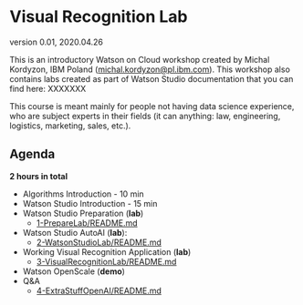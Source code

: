 # Visual Recognition Lab

version 0.01, 2020.04.26

This is an introductory Watson on Cloud workshop created by Michal Kordyzon, IBM Poland (michal.kordyzon@pl.ibm.com).
This workshop also contains labs created as part of Watson Studio documentation that you can find here: XXXXXXX

This course is meant mainly for people not having data science experience, who are subject experts in their fields (it can anything: law, engineering, logistics, marketing, sales, etc.).



## Agenda

**2 hours in total**
+ Algorithms Introduction - 10 min
+ Watson Studio Introduction - 15 min
+ Watson Studio Preparation (**lab**)
  + [1-PrepareLab/README.md](1-PrepareLab/README.md)
+ Watson Studio AutoAI (**lab**):
  + [2-WatsonStudioLab/README.md](2-WatsonStudioLab/README.md)
+ Working Visual Recognition Application (**lab**)
  + [3-VisualRecognitionLab/README.md](3-VisualRecognitionLab/README.md)
+ Watson OpenScale (**demo**)
+ Q&A
  + [4-ExtraStuffOpenAI/README.md](4-ExtraStuffOpenAI/README.md)
  